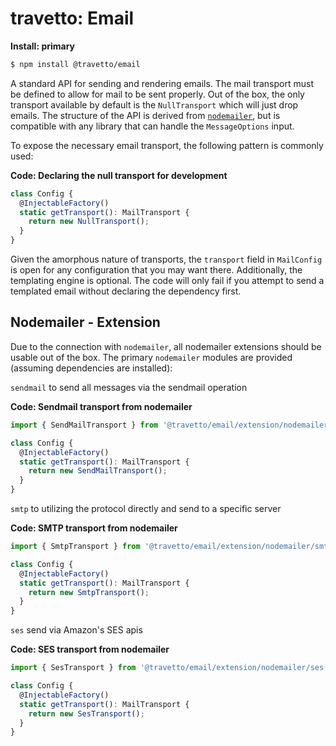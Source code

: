 travetto: Email
===

**Install: primary**
```bash
$ npm install @travetto/email
```

A standard API for sending and rendering emails. The mail transport must be defined to allow for mail to be sent properly.  Out of the box, the only transport available by default is the `NullTransport` which will just drop emails. The structure of the API is derived from  [`nodemailer`](https://nodemailer.com/about/), but is compatible with any library that can handle the `MessageOptions` input.

To expose the necessary email transport, the following pattern is commonly used:

**Code: Declaring the null transport for development** 
```typescript
class Config {
  @InjectableFactory()
  static getTransport(): MailTransport {
    return new NullTransport();
  }
}
```

Given the amorphous nature of transports, the `transport` field in `MailConfig` is open for any configuration that you may want there. Additionally, the templating engine is optional.  The code will only fail if you attempt to send a templated email without declaring the dependency first.

## Nodemailer - Extension
Due to the connection with `nodemailer`, all nodemailer extensions should be usable out of the box. The primary `nodemailer` modules are provided (assuming dependencies are installed):

`sendmail` to send all messages via the sendmail operation

**Code: Sendmail transport from nodemailer**
```typescript
import { SendMailTransport } from '@travetto/email/extension/nodemailer/sendmail';

class Config {
  @InjectableFactory()
  static getTransport(): MailTransport {
    return new SendMailTransport();
  }
}
```

`smtp` to utilizing the protocol directly and send to a specific server

**Code: SMTP transport from nodemailer**
```typescript
import { SmtpTransport } from '@travetto/email/extension/nodemailer/smtp';

class Config {
  @InjectableFactory()
  static getTransport(): MailTransport {
    return new SmtpTransport();
  }
}
```

`ses` send via Amazon's SES apis

**Code: SES transport from nodemailer**
```typescript
import { SesTransport } from '@travetto/email/extension/nodemailer/ses';

class Config {
  @InjectableFactory()
  static getTransport(): MailTransport {
    return new SesTransport();
  }
}
```
